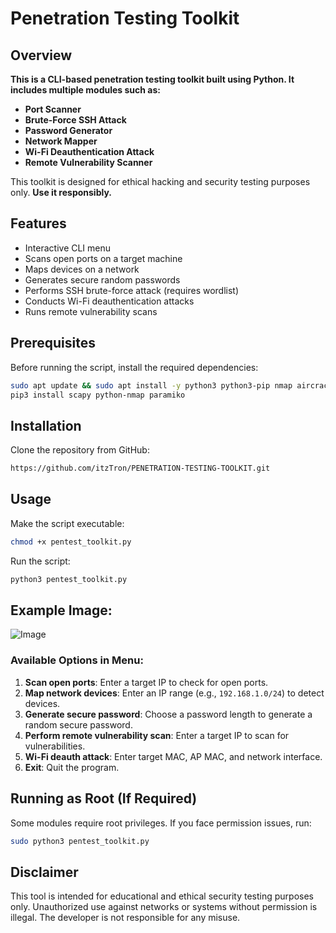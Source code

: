 # Penetration Testing Toolkit
## Overview
**This is a CLI-based penetration testing toolkit built using Python. It includes multiple modules such as:**
- **Port Scanner**
- **Brute-Force SSH Attack**
- **Password Generator**
- **Network Mapper**
- **Wi-Fi Deauthentication Attack**
- **Remote Vulnerability Scanner**

This toolkit is designed for ethical hacking and security testing purposes only. **Use it responsibly.**

## Features
- Interactive CLI menu
- Scans open ports on a target machine
- Maps devices on a network
- Generates secure random passwords
- Performs SSH brute-force attack (requires wordlist)
- Conducts Wi-Fi deauthentication attacks
- Runs remote vulnerability scans

## Prerequisites
Before running the script, install the required dependencies:
```bash
sudo apt update && sudo apt install -y python3 python3-pip nmap aircrack-ng
pip3 install scapy python-nmap paramiko
```

## Installation
Clone the repository from GitHub:
```bash
https://github.com/itzTron/PENETRATION-TESTING-TOOLKIT.git
```

## Usage
Make the script executable:
```bash
chmod +x pentest_toolkit.py
```

Run the script:
```bash
python3 pentest_toolkit.py
```
## Example Image:
![Image](https://github.com/user-attachments/assets/acc4da33-7166-418a-bb68-455d6617d6a9)

### Available Options in Menu:
1. **Scan open ports**: Enter a target IP to check for open ports.
2. **Map network devices**: Enter an IP range (e.g., `192.168.1.0/24`) to detect devices.
3. **Generate secure password**: Choose a password length to generate a random secure password.
4. **Perform remote vulnerability scan**: Enter a target IP to scan for vulnerabilities.
5. **Wi-Fi deauth attack**: Enter target MAC, AP MAC, and network interface.
6. **Exit**: Quit the program.

## Running as Root (If Required)
Some modules require root privileges. If you face permission issues, run:
```bash
sudo python3 pentest_toolkit.py
```

## Disclaimer
This tool is intended for educational and ethical security testing purposes only. Unauthorized use against networks or systems without permission is illegal. The developer is not responsible for any misuse.


